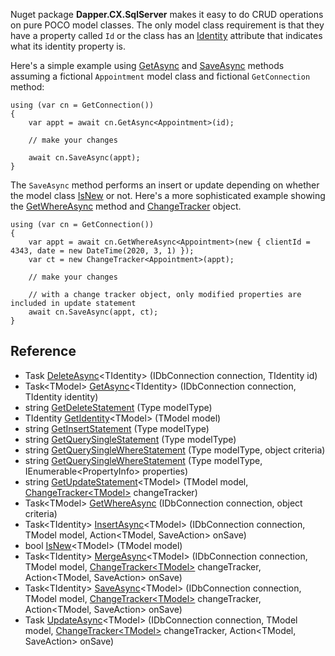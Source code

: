 Nuget package **Dapper.CX.SqlServer** makes it easy to do CRUD operations on pure POCO model classes. The only model class requirement is that they have a property called `Id` or the class has an [Identity](https://github.com/adamosoftware/Dapper.CX/blob/master/Dapper.CX.Base/Attributes/IdentityAttribute.cs) attribute that indicates what its identity property is.

Here's a simple example using [GetAsync](https://github.com/adamosoftware/Dapper.CX/blob/master/Dapper.CX.Base/Abstract/SqlCrudProvider.cs#L41) and [SaveAsync](https://github.com/adamosoftware/Dapper.CX/blob/master/Dapper.CX.Base/Abstract/SqlCrudProvider.cs#L51) methods assuming a fictional `Appointment` model class and fictional `GetConnection` method:
```
using (var cn = GetConnection())
{
    var appt = await cn.GetAsync<Appointment>(id);
    
    // make your changes
    
    await cn.SaveAsync(appt);
}
```
The `SaveAsync` method performs an insert or update depending on whether the model class [IsNew](https://github.com/adamosoftware/Dapper.CX/blob/master/Dapper.CX.Base/Abstract/SqlCrudProvider.cs#L36) or not. Here's a more sophisticated example showing the [GetWhereAsync](https://github.com/adamosoftware/Dapper.CX/blob/master/Dapper.CX.Base/Abstract/SqlCrudProvider.cs#L46) method and [ChangeTracker](https://github.com/adamosoftware/Dapper.CX/blob/master/Dapper.CX.Base/Classes/ChangeTracker.cs) object.
```
using (var cn = GetConnection())
{
    var appt = await cn.GetWhereAsync<Appointment>(new { clientId = 4343, date = new DateTime(2020, 3, 1) });
    var ct = new ChangeTracker<Appointment>(appt);
    
    // make your changes
    
    // with a change tracker object, only modified properties are included in update statement 
    await cn.SaveAsync(appt, ct);  
}
```
## Reference
- Task [DeleteAsync](https://github.com/adamosoftware/Dapper.CX/blob/master/Dapper.CX.Base/Abstract/SqlCrudProvider.cs#L127)&lt;TIdentity&gt;
  (IDbConnection connection, TIdentity id)
- Task&lt;TModel&gt; [GetAsync](https://github.com/adamosoftware/Dapper.CX/blob/master/Dapper.CX.Base/Abstract/SqlCrudProvider.cs#L41)&lt;TIdentity&gt;
  (IDbConnection connection, TIdentity identity)
- string [GetDeleteStatement](https://github.com/adamosoftware/Dapper.CX/blob/master/Dapper.CX.Base/Abstract/SqlCrudProvider.cs#L203)
  (Type modelType)
- TIdentity [GetIdentity](https://github.com/adamosoftware/Dapper.CX/blob/master/Dapper.CX.Base/Abstract/SqlCrudProvider.cs#L29)&lt;TModel&gt;
  (TModel model)
- string [GetInsertStatement](https://github.com/adamosoftware/Dapper.CX/blob/master/Dapper.CX.Base/Abstract/SqlCrudProvider.cs#L158)
  (Type modelType)
- string [GetQuerySingleStatement](https://github.com/adamosoftware/Dapper.CX/blob/master/Dapper.CX.Base/Abstract/SqlCrudProvider.cs#L142)
  (Type modelType)
- string [GetQuerySingleWhereStatement](https://github.com/adamosoftware/Dapper.CX/blob/master/Dapper.CX.Base/Abstract/SqlCrudProvider.cs#L147)
  (Type modelType, object criteria)
- string [GetQuerySingleWhereStatement](https://github.com/adamosoftware/Dapper.CX/blob/master/Dapper.CX.Base/Abstract/SqlCrudProvider.cs#L153)
  (Type modelType, IEnumerable&lt;PropertyInfo&gt; properties)
- string [GetUpdateStatement](https://github.com/adamosoftware/Dapper.CX/blob/master/Dapper.CX.Base/Abstract/SqlCrudProvider.cs#L170)&lt;TModel&gt;
  (TModel model, [ChangeTracker&lt;TModel&gt;](https://github.com/adamosoftware/Dapper.CX/blob/master/Dapper.CX.Base/Classes/ChangeTracker.cs#L10) changeTracker)
- Task&lt;TModel&gt; [GetWhereAsync](https://github.com/adamosoftware/Dapper.CX/blob/master/Dapper.CX.Base/Abstract/SqlCrudProvider.cs#L46)
  (IDbConnection connection, object criteria)
- Task&lt;TIdentity&gt; [InsertAsync](https://github.com/adamosoftware/Dapper.CX/blob/master/Dapper.CX.Base/Abstract/SqlCrudProvider.cs#L97)&lt;TModel&gt;
  (IDbConnection connection, TModel model, Action&lt;TModel, SaveAction&gt; onSave)
- bool [IsNew](https://github.com/adamosoftware/Dapper.CX/blob/master/Dapper.CX.Base/Abstract/SqlCrudProvider.cs#L36)&lt;TModel&gt;
  (TModel model)
- Task&lt;TIdentity&gt; [MergeAsync](https://github.com/adamosoftware/Dapper.CX/blob/master/Dapper.CX.Base/Abstract/SqlCrudProvider.cs#L64)&lt;TModel&gt;
  (IDbConnection connection, TModel model, [ChangeTracker&lt;TModel&gt;](https://github.com/adamosoftware/Dapper.CX/blob/master/Dapper.CX.Base/Classes/ChangeTracker.cs#L10) changeTracker, Action&lt;TModel, SaveAction&gt; onSave)
- Task&lt;TIdentity&gt; [SaveAsync](https://github.com/adamosoftware/Dapper.CX/blob/master/Dapper.CX.Base/Abstract/SqlCrudProvider.cs#L51)&lt;TModel&gt;
  (IDbConnection connection, TModel model, [ChangeTracker&lt;TModel&gt;](https://github.com/adamosoftware/Dapper.CX/blob/master/Dapper.CX.Base/Classes/ChangeTracker.cs#L10) changeTracker, Action&lt;TModel, SaveAction&gt; onSave)
- Task [UpdateAsync](https://github.com/adamosoftware/Dapper.CX/blob/master/Dapper.CX.Base/Abstract/SqlCrudProvider.cs#L112)&lt;TModel&gt;
  (IDbConnection connection, TModel model, [ChangeTracker&lt;TModel&gt;](https://github.com/adamosoftware/Dapper.CX/blob/master/Dapper.CX.Base/Classes/ChangeTracker.cs#L10) changeTracker, Action&lt;TModel, SaveAction&gt; onSave)
